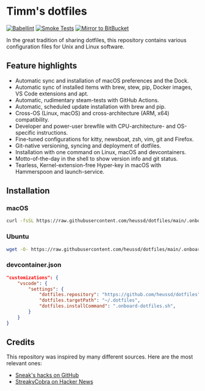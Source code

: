 # Timm's dotfiles

[![Babellint](https://github.com/heussd/dotfiles/actions/workflows/babellint.yml/badge.svg)](https://github.com/heussd/dotfiles/actions/workflows/babellint.yml)
[![Smoke Tests](https://github.com/heussd/dotfiles/actions/workflows/smoke-tests.yml/badge.svg)](https://github.com/heussd/dotfiles/actions/workflows/smoke-tests.yml)
[![Mirror to BitBucket](https://github.com/heussd/dotfiles/actions/workflows/mirror-to-bitbucket.yml/badge.svg)](https://github.com/heussd/dotfiles/actions/workflows/mirror-to-bitbucket.yml)

In the great tradition of sharing dotfiles, this repository contains various configuration files for Unix and Linux software.

## Feature highlights

- Automatic sync and installation of macOS preferences and the Dock.
- Automatic sync of installed items with brew, stew, pip, Docker images, VS Code extensions and apt.
- Automatic, rudimentary steam-tests with GitHub Actions.
- Automatic, scheduled update installation with brew and pip.
- Cross-OS (Linux, macOS) and cross-architecture (ARM, x64) compatibility.
- Developer and power-user brewfile with CPU-architecture- and OS-specific instructions.
- Fine-tuned configurations for kitty, newsboat, zsh, vim, git and Firefox.
- Git-native versioning, syncing and deployment of dotfiles.
- Installation with one command on Linux, macOS and devcontainers.
- Motto-of-the-day in the shell to show version info and git status.
- Tearless, Kernel-extension-free Hyper-key in macOS with Hammerspoon and launch-service.


## Installation

### macOS

```sh
curl -fsSL https://raw.githubusercontent.com/heussd/dotfiles/main/.onboard-dotfiles.sh | bash
```

### Ubuntu

```sh
wget -O- https://raw.githubusercontent.com/heussd/dotfiles/main/.onboard-dotfiles.sh | bash
```

### devcontainer.json

```json
"customizations": {
    "vscode": {
        "settings": {
            "dotfiles.repository": "https://github.com/heussd/dotfiles",
            "dotfiles.targetPath": "~/.dotfiles",
            "dotfiles.installCommand": ".onboard-dotfiles.sh",
        }
    }
}
```

## Credits

This repository was inspired by many different sources. Here are the most relevant ones:

- [Sneak's hacks on GitHub](https://github.com/sneak/hacks/)
- [StreakyCobra on Hacker News](https://news.ycombinator.com/item?id=11071754)
